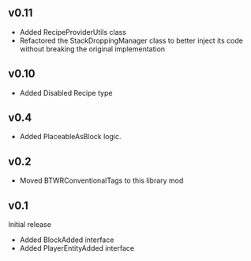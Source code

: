 ## v0.11
- Added RecipeProviderUtils class
- Refactored the StackDroppingManager class to better inject its code without breaking the original implementation

## v0.10
- Added Disabled Recipe type

## v0.4
- Added PlaceableAsBlock logic.

## v0.2
- Moved BTWRConventionalTags to this library mod

## v0.1
Initial release
- Added BlockAdded interface
- Added PlayerEntityAdded interface